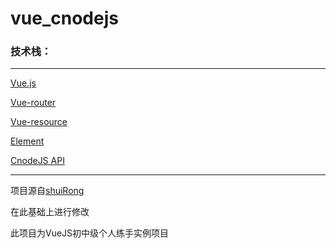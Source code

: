 # vue_cnodejs

### 技术栈：

---

[Vue.js](https://cn.vuejs.org/)

[Vue-router](https://router.vuejs.org/zh-cn/)

[Vue-resource](https://etianqq.gitbooks.io/vue2/content/chapter2-vue-resource.html)

[Element](http://element.eleme.io/#/zh-CN/component/installation)

[CnodeJS API](https://cnodejs.org/api)


---

项目源自[shuiRong](https://github.com/shuiRong/VueCnodeJS)
  
  
在此基础上进行修改
  
  
此项目为VueJS初中级个人练手实例项目
